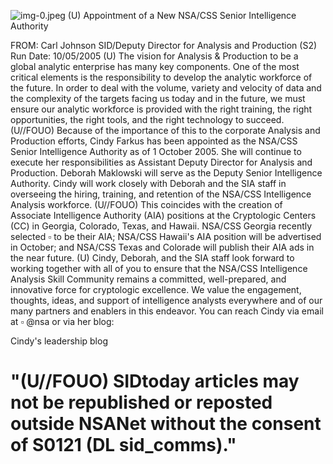 ![img-0.jpeg](img-0.jpeg)
(U) Appointment of a New NSA/CSS Senior Intelligence Authority

FROM: Carl Johnson
SID/Deputy Director for Analysis and Production (S2)
Run Date: 10/05/2005
(U) The vision for Analysis \& Production to be a global analytic enterprise has many key components. One of the most critical elements is the responsibility to develop the analytic workforce of the future. In order to deal with the volume, variety and velocity of data and the complexity of the targets facing us today and in the future, we must ensure our analytic workforce is provided with the right training, the right opportunities, the right tools, and the right technology to succeed.
(U//FOUO) Because of the importance of this to the corporate Analysis and Production efforts, Cindy Farkus has been appointed as the NSA/CSS Senior Intelligence Authority as of 1 October 2005. She will continue to execute her responsibilities as Assistant Deputy Director for Analysis and Production. Deborah Maklowski will serve as the Deputy Senior Intelligence Authority. Cindy will work closely with Deborah and the SIA staff in overseeing the hiring, training, and retention of the NSA/CSS Intelligence Analysis workforce.
(U//FOUO) This coincides with the creation of Associate Intelligence Authority (AIA) positions at the Cryptologic Centers (CC) in Georgia, Colorado, Texas, and Hawaii. NSA/CSS Georgia recently selected $\square$ to be their AIA; NSA/CSS Hawaii's AIA position will be advertised in October; and NSA/CSS Texas and Colorade will publish their AIA ads in the near future.
(U) Cindy, Deborah, and the SIA staff look forward to working together with all of you to ensure that the NSA/CSS Intelligence Analysis Skill Community remains a committed, well-prepared, and innovative force for cryptologic excellence. We value the engagement, thoughts, ideas, and support of intelligence analysts everywhere and of our many partners and enablers in this endeavor. You can reach Cindy via email at $\square$ @nsa or via her blog:

Cindy's leadership blog

# "(U//FOUO) SIDtoday articles may not be republished or reposted outside NSANet without the consent of S0121 (DL sid_comms)."
